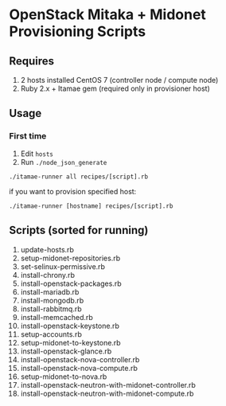 # OpenStack Mitaka + Midonet Provisioning Scripts

## Requires

1. 2 hosts installed CentOS 7 (controller node / compute node)
1. Ruby 2.x + Itamae gem (required only in provisioner host)

## Usage

### First time

1. Edit `hosts`
1. Run `./node_json_generate`

`./itamae-runner all recipes/[script].rb`

if you want to provision specified host:

`./itamae-runner [hostname] recipes/[script].rb`

## Scripts (sorted for running)

1. update-hosts.rb
1. setup-midonet-repositories.rb
1. set-selinux-permissive.rb
1. install-chrony.rb
1. install-openstack-packages.rb
1. install-mariadb.rb
1. install-mongodb.rb
1. install-rabbitmq.rb
1. install-memcached.rb
1. install-openstack-keystone.rb
1. setup-accounts.rb
1. setup-midonet-to-keystone.rb
1. install-openstack-glance.rb
1. install-openstack-nova-controller.rb
1. install-openstack-nova-compute.rb
1. setup-midonet-to-nova.rb
1. install-openstack-neutron-with-midonet-controller.rb
1. install-openstack-neutron-with-midonet-compute.rb
